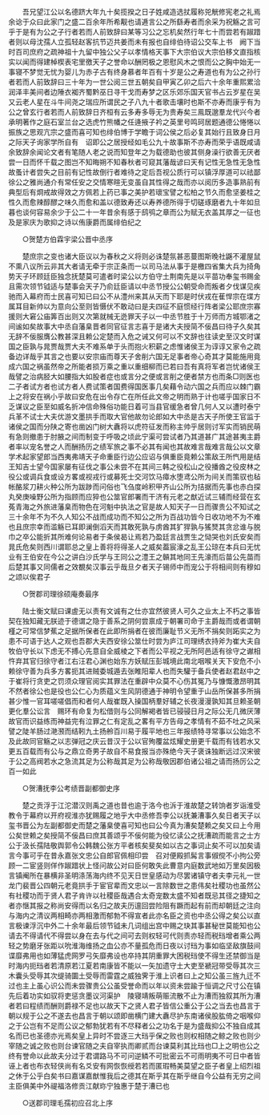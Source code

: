 <!-- { "loadSidebar": true } -->
　　吾兄望江公以名德跻大年九十矣揽揆之日子姓咸造选扙履称兕觥修宪老之礼焉余谂于众曰此家门之盛二百余年所希觏也请逓言公之所繇寿者而余采为祝觞之言可乎于是有为公之子行者若而人前致辞曰某等习公之忘机矣然行年七十而尝若有踧踖者则以母沈孺人立孤轻赵客抗节迈共姜而未有报也自绯伯待诏公交车上书　阙下当时百司庶府之疏神祖十九留中独公父子以孝情格天事下大宗伯议大宗伯移文直指核实以闻而得建棹楔表宅里徼天子之誉命以酬罔极之恩慰风木之恨而公之胸中始无一事寝不梦觉无忧为婴儿为赤子古有终身慕者年百有十岁是公之寿道也有为公之孙行者若而人前致辞曰三十年为一世公阅三世五朝矣自甲寅乙卯之后六十余年重熙累洽润泽丰美间者边陲衣袽齐蜀黔巫日寻干戈而寿梦之区乐郊乐国天官书占云岁星在吴又云老人星在斗牛间尧之瑞应所谓民之子八九十者歌击壤时也斯不亦寿而康乎有为公之曾玄行者若而人前致辞日齐桓有云多寿多辱无为贵寿矣三鳯既邈羣龙代兴今者承明著作之庭石室兰台之选虎竹熊幡之任逄掖子衿之英里号鸣珂居题通德公惓惓以振族之思观亢宗之盛而喜可知也绯伯博于学瞻于词公侯之后必复其始行且致身日月之际天子询家学所自有　诏即公之居授经如毛公九十故事斯不亦寿而荣乎语既咸请余致辞余闻论文者有笔随人老之说而知登年之为载德助也彼其侧身澡行欲善无厌者尝一日而怀千载之图岂不知晦朔不知春秋者可窥其藩哉谚曰天有记性无急性无急性故蚤计者尝失之目前有记性故倒行者难待之定后吾视公质行可以镇浮厚道可以祛鄙徐公之雅尚通介有常任安之交情寒暄无变虽自其性得之哉而亦以阅历多造事熟前有典型后有烱戒故得效之方佩若上药已事之美护若瓌宝譬之松柏之节久而愈坚姜桂之性久而愈辣醇醪之味久而愈和盖以德致寿还以寿养德所得于切磋琢磨者九十年如旦暮也谈何容易余少于公二十一年昔余有感于鸱鸮之章而公为赋无衣盖其厚之一征也及是家庆为歌抑之诗以侑康爵而属绯伯纪之 

　　○贺楚方伯霖宇梁公晋中丞序 

　　楚庶宗之变也诸大臣议以为春秋之义将则必诛楚氛甚恶蔓图斯晚社鼷不灌屋鼠不熏八议所云非其大者请无牵于宗正条而一以司马法从事于是檄四省集大兵为掎角势天子环顾廷臣独念抚楚莫可遣者时梁公以方伯守土荆南先是以平苗功奉玺书赐金且需次领节钺适与楚事会天子乃俞廷臣请以中丞节授公公朝受命而叛者夕伐谋见疾驰而入幕府而士民喜可知已曰公不从澧州来其从天而下耶是时伏戎在萑悍宗在堞方属耳目新帅以为意向公至则皆慑伏不敢动曰是夫四征不庭惯经行阵者梁公耶庶宗寡援则大窘公庙筭百出则又次第就械无迯罪天子以一中丞节胜于十万师而方城鄂渚之间谧如矣故事大中丞自藩臬晋者同官征言志喜于是诸大夫授简不佞昌曰待子久矣其无辞不佞服膺公教甚深且赖公定楚而入危之诫又何可以不文辞也往读史至汉文时谋国之臣孰与晁贾哉贾大夫不难系单于头而抱火积薪之虑惟诸侯王为谆谆又家令之疏备边详哉乎其言之也要以安宗庙而尊天子舍削六国无足事者帝心奇其才莫能施用竟成六国之祸虽然帝之所能者损万乘之重以重细柳而已若曰吾有真将军者岂忧诸侯王哉譬之治病胫大如腰指大如股者症也或言分之便或言削之便者禁方也而条□则医也二子者试方者也试方者人费试策者国费得国医事几矣藉令动六国之兵而应以棘门霸上之将安在祸小乎故曰安危在出令存亡在所任此文帝之明而熟于计也嗟乎国家日不乏谋议之臣至如威名折冲信命殊俗功能日着可当县官缓急者曾几何人又以遭时泰宁兵革不试士大夫优游文墨拱手而取大官他故勿论郎如大中丞是古天子所使王官监于诸侯之国而分陕之寄也凿凶门树大纛将以虎符征发而称主帅乎居则讨军实而销民萌有急则撤患于肘腋之间而制变于呼吸之顷此宁渠可尝试者乃其道甚广其途甚夷主爵者率以宠名誉之人而酬扬历之绩军旅之事不必其有闻也其故难言哉难言哉公以文章学术起家望郎当西夷弗靖天子命重臣行边公应诏与俱重臣竟赖公策敌王所忾用是结王知吉士望今国家屡有征伐之事公未尝不在其间三韩之役松山之役播酋之役皮林之役公或调兵食或设方畧或视戎行或募死士交河饮马瘴水堕鸢公所为间关而策驭也毡帐酪浆刀耕火种公所为跋踄而问俗也飞刍度岭积甲齐山公所为拮据而先事也赤白探丸癸庚噪野公所为指顾而应猝也公筮官郎署而干济有元老之猷近试三辅而经营在玄菟青海之外旅进藩臬而物色在河魁中执法之官是故人知天子一日而骤贵公不知试之三十余年不为不久人知公不战而成功而不知公之所为百战功皆今日收功地不为不难也且庶宗幸而滥觞已耳即澜倒滔天而其敢死孰与虏酋其犷猂孰与猺燹其贪忿谁与脱巾之卒公能折其所难何论易者于条侯曷让焉若乃盈廷言战贾生之恸哭也刘氏安矣而晁氏危矣则西川谓耶总之皇上善将将得圣人之威矣葢宸濠之乱王公琼在本兵曰无忧业有王伯安在今公之讲白沙氏学与王同公之澧王之贑其地同王先濠而后苗公先苗而后楚其事又同儒者之效覩矣汉事云乎哉旦夕者天子锡师中而宠公于将相间则有穆如之颂以俟君子 

　　○贺郡司理徐硕庵奏最序 

　　陆士衡文赋曰课虗无以责有文诚有之仕亦宜然彼贤人可久之业太上不朽之事皆契在独知藏无朕迹于德谓之隐于善系之阴何尝禀成于朝署司命于主爵哉而或者谓朝槿之可常信梦蕉之足据所保者在此即所捐者在彼而廉耻节义无所不捐矣则跖实之为患不可语于达人之观也吾郡大夫西安徐公筮仕时尝为庐江司理绣衣持斧为崔大夫自牧伯守长以下虑无不搏心先意自全威棱之下者而公平视之无所阿邑适有徐守之谳相忤弃其官归徐守者江右汪君心渊也始东方妖赋压彭城境此南北咽喉关天下安危不小赖徐守善为兵多方畧扼其进贼委城遁去张睢阳辈人也而失驩于备兵使者赵君赵中之于崔将行贪吏之罚须众理官阅实其罪法在重辟中众莫不心伤其冤乃与慷慨激昂明其不然者徐公也是役也公仁心为质蕴义生风阴德通于神明令望重于山岳所保甚多所捐甚少惟一官耳嗟嗟倡而和者何人哉崔既入操国柄羣好辅之长夜漫漫孰知其旦赖圣朝更化羣公讼言　赐环有命复为松借则与公同解褐者皆已骎骎日月之际公无几微厌薄故官而识益练而神益完有泣罪之仁有定乱之畧有平方告母之孝情有不茹不吐之风采譬之陡羊肠过滟滪而结靷九土扬舲百川易于履平地也三年报绩特寻常事以公始念不及此故同官觞之以志弹冠之庆云昔汉于公以官殉覆盆炫耀史册更千载而有钱若水又更五百载而有公与之鼎立奇男子故自不易食报当亦殊绝今天子褒诛独断远过汉宋彼于公之高阀若水之急流其足为公称哉其足为公称哉敬因郡伯诸公祖之请而扬厉公之百一如此 

　　○贺漕抚李公考绩晋副都御史序 

　　楚之贡浮于江沱潜汉则禹之道也昔也逾于洛今也泝于淮故楚之转饷者岁诣淮受教令于幕府以开府视淮亦犹赐履之地乎大中丞修吾李公以抚兼漕事久矣日者天子以玺书晋公为左副都御史而楚之藩臬使喜可知也曰公今真为漕矣楚赖之矣又曰上今用公矣世赖之矣授简不佞昌曰庶其善颂乎不佞何能为役忆读公之抚漕疏而能言之士方公于汲长孺陆敬舆郭令公韩魏公张方平者核矣斐矣如以古之事词止矣不可以加矣请言今事可乎在昔永嘉张文忠公自郎官佩相印尝　召对便殿抓髯言事俶傥不小拘公旁顾一二宦竖则佯作踧踖状上怪问故公对曰臣何敢失此曹意内庭数武地如万里矣因极言镇阉所在暴横非圣明涤荡海内终不见天日世皇感动为尽罢诸镇守者夫李元礼一世龙门裴晋公四朝元老竟拱手于宦官辈而文忠以一言除数世之患伟矣社稷功也虽然公有社稷功而于贤人君子肯许以社稷臣哉遇合太奇宠数太盛不知者既忌其径之捷知之者亦惬其报之称尚安得而以名归之故夫历邅回尝险阻有蹶而起有前而却朝廷之注向与海内之清议两相畸亦两相激而郁勃不得宣者此亦名臣之资也中丞公得之矣公以直言极谏浮沉中外二十余年最后领节钺未几词组出宫中赐之玦其事甚秘世莫能知也公请去不得请代不得尝以身在去与代之间可去则权轻可代则责亦轻而税珰增者乘公两轻之势磨牙张距以吮淮海维扬之血公亦不量孤危而日夜以讨珰为事如临坚敌旗鼓间谍靡弗用也如薄猛虎网罗弓矢靡弗设也卒持其阴重罪大困税珰使不得生还禁御当是时海内扼珰者若清原若江夏若南康皆不能以一矢加遗守土大吏至褫冠带受辱其次三木囊头受辱其次缇骑圜土受辱而雷霆之威独霁于淮上识者曰上之知公虽三旌九迁不过也主上虽心识公而未尝骤贵公公虽受誉命而以年以资未尝踰于恒调之尺寸公在镇先后着功实如驭将吏惩贪墨议河渠护　陵寝靖叛萌赈流散不止为漕而独叙其所为漕者若曰程绩而酬则爵禄不足也以故天下之贤人君子皆信公重公于公之当去也昌言于朝以规于公之不遂去也昌言于朝以颂即凿横门建大纛尽护东南诸侯股肱倚之咽喉仰之于公岂有不足而公议之郁勃犹若有不尽释者公之功名于是为盛哉抑公不独自成其名而已也圣德亦光焉矣皇上异时不尝逐三大珰乎保之败也则权相随之鲸之败也则少宰随之诚之败也则台谏官随之夫自宰执而卿贰而台谏莫利其比珰也□上之明也公之终有誉命以此故夫分过于君谓路马不可问逆鳞不可批密云不可雨明夷不可日中者皆诬上者也布衣轻侠尚有名爻安有网恢恢绶若若而匿瑕畅美莫望之臣子者皇上绍烈祖之休于公乎白矣书曰嘉谋嘉猷惟我后之德其在斯乎其在斯乎继自今公益有无穷之间主臣俱美中外禔福洛修贡江献珎宁独惠于楚于漕已也 

　　○送郡司理毛孺初应召北上序 


